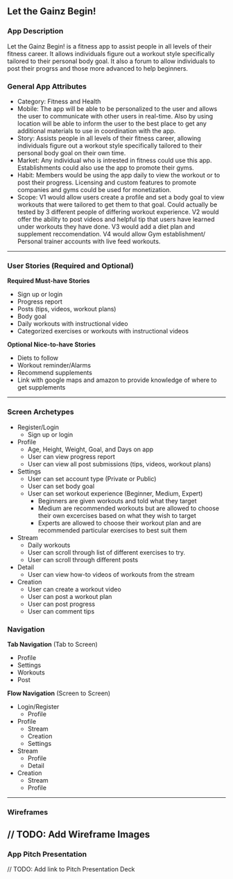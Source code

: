 ## Let the Gainz Begin!
### App Description
Let the Gainz Begin! is a fitness app to assist people in all levels of their fitness career. It allows individuals figure out a workout style specifically tailored to their personal body goal. It also a forum to allow individuals to post their progrss and those more advanced to help beginners.

### General App Attributes

- Category: Fitness and Health
- Mobile: The app will be able to be personalized to the user and allows the user to communicate with other users in real-time. Also by using location will be able to inform the user to the best place to get any additional materials to use in coordination with the app.
- Story: Assists people in all levels of their fitness career, allowing individuals figure out a workout style specifically tailored to their personal body goal on their own time.
- Market: Any individual who is intrested in fitness could use this app. Establishments could also use the app to promote their gyms.
- Habit: Members would be using the app daily to view the workout or to post their progress. Licensing and custom features to promote companies and gyms could be used for monetization.
- Scope: V1 would allow users create a profile and set a body goal to view workouts that were tailored to get them to that goal. Could actually be tested by 3 different people of differing workout experience. V2 would offer the ability to post videos and helpful tip that users have learned under workouts they have done. V3 would add a diet plan and supplement reccomendation. V4 would allow Gym establishment/ Personal trainer accounts with live feed workouts.
---
### User Stories (Required and Optional)
**Required Must-have Stories**

 * Sign up or login
 * Progress report
 * Posts (tips, videos, workout plans)
 * Body goal
 * Daily workouts with instructional video
 * Categorized exercises or workouts with instructional videos

**Optional Nice-to-have Stories**

 * Diets to follow
 * Workout reminder/Alarms
 * Recommend supplements
 * Link with google maps and amazon to provide knowledge of where to get supplements
---
### Screen Archetypes

 * Register/Login
     * Sign up or login
 * Profile
     * Age, Height, Weight, Goal, and Days on app
     * User can view progress report
     * User can view all post submissions (tips, videos, workout plans)
 * Settings
     * User can set account type (Private or Public)
     * User can set body goal
     * User can set workout experience (Beginner, Medium, Expert)
         * Beginners are given workouts and told what they target
         * Medium are recommended workouts but are allowed to choose their own excercises based on what they wish to target
         * Experts are allowed to choose their workout plan and are recommended particular exercises to best suit them 
 * Stream
     * Daily workouts
     * User can scroll through list of different exercises to try.
     * User can scroll through different posts
 * Detail
     * User can view how-to videos of workouts from the stream 
 * Creation
     * User can create a workout video
     * User can post a workout plan
     * User can post progress
     * User can comment tips

### Navigation
**Tab Navigation** (Tab to Screen)

 * Profile
 * Settings
 * Workouts
 * Post

**Flow Navigation** (Screen to Screen)

 * Login/Register 
     * Profile
 * Profile
     * Stream
     * Creation
     * Settings
 * Stream
     * Profile
     * Detail
 * Creation
     * Stream
     * Profile
---
### Wireframes
// TODO: Add Wireframe Images
---
### App Pitch Presentation
// TODO: Add link to Pitch Presentation Deck
